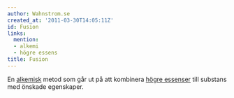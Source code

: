 ```yaml
---
author: Wahnstrom.se
created_at: '2011-03-30T14:05:11Z'
id: Fusion
links:
  mention:
  - alkemi
  - högre essens
title: Fusion
---
```


En [alkemisk] metod som går ut på att kombinera [högre essenser] till substans med önskade
egenskaper.

  [alkemisk]: alkemi
  [högre essenser]: högre_essens